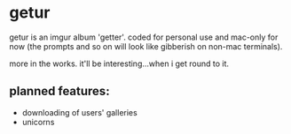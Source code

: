 getur
=====

getur is an imgur album 'getter'. 
coded for personal use and mac-only for now (the prompts and so on will look like gibberish on non-mac terminals).

more in the works. it'll be interesting...when i get round to it.

## planned features:

* downloading of users' galleries
* unicorns
